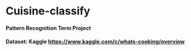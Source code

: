 # Cuisine-classify
####  Pattern Recognition Term Project
####  Dataset: Kaggle https://www.kaggle.com/c/whats-cooking/overview
